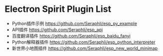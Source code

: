 # Electron Spirit Plugin List

- Python插件示例 https://github.com/Seraphli/esp_py_example
- API插件 https://github.com/Seraphli/esp_api
- 百度翻译插件 https://github.com/Seraphli/esp_baidu_fanyi
- Python解释器插件 https://github.com/Seraphli/esp_python_interpreter
- 新世界小地图插件 https://github.com/Seraphli/esp_new_world_minimap
